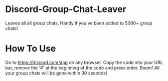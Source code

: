 # Discord-Group-Chat-Leaver
Leaves all all group chats. Handy if you've been added to 5000+ group chats! 

# How To Use
Go to https://discord.com/app on any browser. Copy the code into your URL bar, remove the '#' at the beginning of the code and press enter.
Boom! All your group chats will be gone within 30 seconds!
